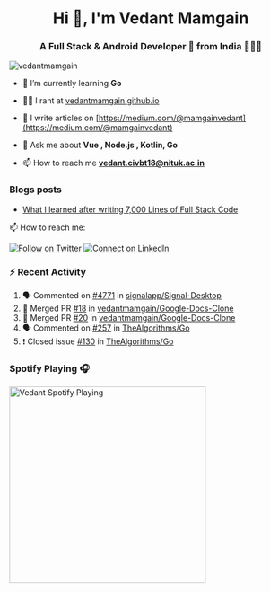<h1 align="center">Hi 👋, I'm Vedant Mamgain</h1>
<h3 align="center">A Full Stack & Android Developer 🚀 from India 👨🏽‍💻</h3>

<p align="left"> <img src="https://komarev.com/ghpvc/?username=vedantmamgain" alt="vedantmamgain" /> </p>

- 🌱 I’m currently learning **Go**

- 👨‍💻 I rant at [vedantmamgain.github.io](https://vedantmamgain.github.io/)

- 📝 I write articles on [https://medium.com/@mamgainvedant](https://medium.com/@mamgainvedant)

- 💬 Ask me about **Vue , Node.js , Kotlin, Go**

- 📫 How to reach me **vedant.civbt18@nituk.ac.in**

### Blogs posts

<!-- BLOG-POST-LIST:START -->
- [What I learned after writing 7,000 Lines of Full Stack Code](https://medium.com/@mamgainvedant/what-i-learned-after-writing-7-000-lines-of-full-stack-code-7f69cc0b1ea?source=rss-e9acd2ca6911------2)
<!-- BLOG-POST-LIST:END -->

📫 How to reach me:

[![Follow on Twitter](https://img.shields.io/badge/--twitter?label=Twitter&logo=Twitter&style=social)](https://twitter.com/mamgainvedant) [![Connect on LinkedIn](https://img.shields.io/badge/--linkedin?label=LinkedIn&logo=LinkedIn&style=social)](https://linkedin.com/in/vedant-mamgain)

### :zap: Recent Activity

<!--START_SECTION:activity-->

1. 🗣 Commented on [#4771](https://github.com/signalapp/Signal-Desktop/issues/4771) in [signalapp/Signal-Desktop](https://github.com/signalapp/Signal-Desktop)
2. 🎉 Merged PR [#18](https://github.com/vedantmamgain/Google-Docs-Clone/pull/18) in [vedantmamgain/Google-Docs-Clone](https://github.com/vedantmamgain/Google-Docs-Clone)
3. 🎉 Merged PR [#20](https://github.com/vedantmamgain/Google-Docs-Clone/pull/20) in [vedantmamgain/Google-Docs-Clone](https://github.com/vedantmamgain/Google-Docs-Clone)
4. 🗣 Commented on [#257](https://github.com/TheAlgorithms/Go/issues/257) in [TheAlgorithms/Go](https://github.com/TheAlgorithms/Go)
5. ❗️ Closed issue [#130](https://github.com/TheAlgorithms/Go/issues/130) in [TheAlgorithms/Go](https://github.com/TheAlgorithms/Go)
<!--END_SECTION:activity-->

### Spotify Playing 🎧

[<img src="https://novatorem-d0fbsrhp9.vercel.app/api/spotify.py" alt="Vedant Spotify Playing" width="350" />](https://open.spotify.com/user/s4c42w22yq0zx3034etx8bkiw)
